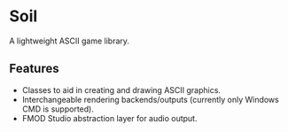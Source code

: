 # Soil
A lightweight ASCII game library.

## Features
- Classes to aid in creating and drawing ASCII graphics.
- Interchangeable rendering backends/outputs (currently only Windows CMD is supported).
- FMOD Studio abstraction layer for audio output.
